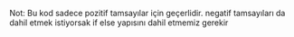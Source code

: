 Not: Bu kod sadece pozitif tamsayılar için geçerlidir. negatif tamsayıları da dahil etmek istiyorsak if else yapısını dahil etmemiz gerekir
